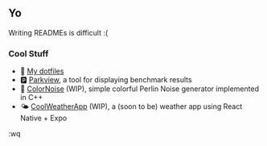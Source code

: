 ## Yo
Writing READMEs is difficult :(

### Cool Stuff
- 🚀 [My dotfiles](https://github.com/darius1702/Dotfiles)
- 🅿️ [Parkview](https://github.com/pse-parkview/Parkview), a tool for displaying benchmark results
- 🎨 [ColorNoise](https://github.com/darius1702/color_noise) (WIP), simple colorful Perlin Noise generator implemented in C++
- 🌤 [CoolWeatherApp](https://github.com/darius1702/CoolWeatherApp) (WIP), a (soon to be) weather app using React Native + Expo

:wq
